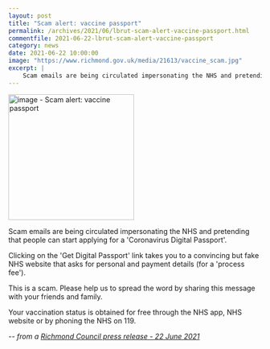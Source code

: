```yaml
---
layout: post
title: "Scam alert: vaccine passport"
permalink: /archives/2021/06/lbrut-scam-alert-vaccine-passport.html
commentfile: 2021-06-22-lbrut-scam-alert-vaccine-passport
category: news
date: 2021-06-22 10:00:00
image: "https://www.richmond.gov.uk/media/21613/vaccine_scam.jpg"
excerpt: |
    Scam emails are being circulated impersonating the NHS and pretending that  people can start applying for a 'Coronavirus Digital Passport'.
---
```

<img src="https://www.richmond.gov.uk/media/21613/vaccine_scam.jpg" alt="image - Scam alert: vaccine passport" width="250" class="photo right" alt="" >

Scam emails are being circulated impersonating the NHS and pretending that  people can start applying for a 'Coronavirus Digital Passport'.

Clicking on the 'Get Digital Passport' link takes you to a convincing but  fake NHS website that asks for personal and payment details (for a 'process  fee').

This is a scam. Please help us to spread the word by sharing this message  with your friends and family.

Your vaccination status is obtained for free through the NHS app, NHS  website or by phoning the NHS on 119.



<cite>-- from a [Richmond Council press release - 22 June 2021](https://www.richmond.gov.uk//news/june_2021/scam_alert_vaccine_passport)</cite>
